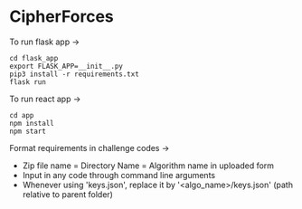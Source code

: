 # CipherForces

To run flask app -> 
  
    cd flask_app
    export FLASK_APP=__init__.py
    pip3 install -r requirements.txt
    flask run
    
To run react app ->

    cd app
    npm install
    npm start

Format requirements in challenge codes ->
- Zip file name = Directory Name = Algorithm name in uploaded form
- Input in any code through command line arguments
- Whenever using 'keys.json', replace it by '<algo_name>/keys.json' (path relative to parent folder)